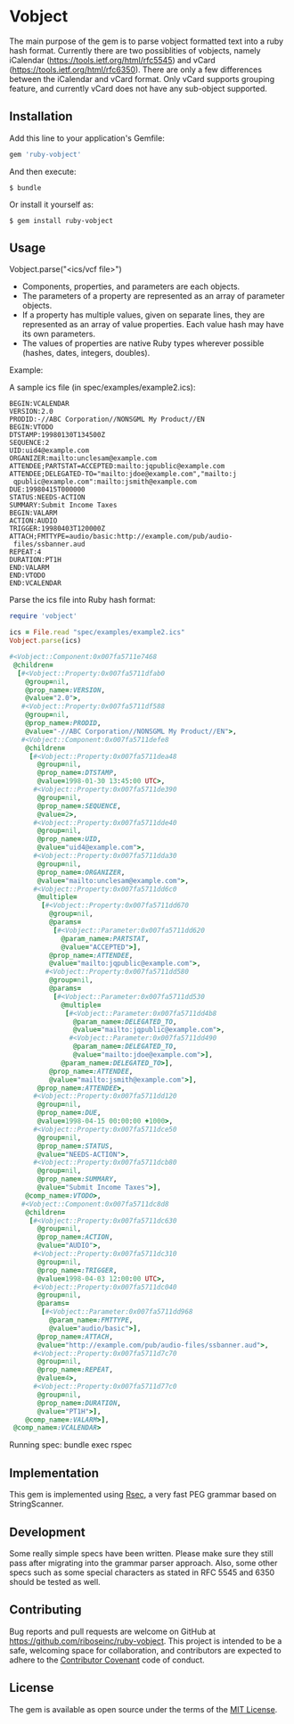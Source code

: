 # Vobject

The main purpose of the gem is to parse vobject formatted text into a ruby
hash format. Currently there are two possiblities of vobjects, namely
iCalendar (https://tools.ietf.org/html/rfc5545) and vCard
(https://tools.ietf.org/html/rfc6350). There are only a few differences
between the iCalendar and vCard format. Only vCard supports grouping
feature, and currently vCard does not have any sub-object supported.

## Installation

Add this line to your application's Gemfile:

```ruby
gem 'ruby-vobject'
```

And then execute:

    $ bundle

Or install it yourself as:

    $ gem install ruby-vobject

## Usage

Vobject.parse("<ics/vcf file>")

* Components, properties, and parameters are each objects.
* The parameters of a property are represented as an array of parameter objects.
* If a property has multiple values, given on separate lines, they are represented
as an array of value properties. Each value hash may have its own parameters.
* The values of properties are native Ruby types wherever possible
(hashes, dates, integers, doubles).

Example:

A sample ics file (in spec/examples/example2.ics):

```
BEGIN:VCALENDAR
VERSION:2.0
PRODID:-//ABC Corporation//NONSGML My Product//EN
BEGIN:VTODO
DTSTAMP:19980130T134500Z
SEQUENCE:2
UID:uid4@example.com
ORGANIZER:mailto:unclesam@example.com
ATTENDEE;PARTSTAT=ACCEPTED:mailto:jqpublic@example.com
ATTENDEE;DELEGATED-TO="mailto:jdoe@example.com","mailto:j
 qpublic@example.com":mailto:jsmith@example.com
DUE:19980415T000000
STATUS:NEEDS-ACTION
SUMMARY:Submit Income Taxes
BEGIN:VALARM
ACTION:AUDIO
TRIGGER:19980403T120000Z
ATTACH;FMTTYPE=audio/basic:http://example.com/pub/audio-
 files/ssbanner.aud
REPEAT:4
DURATION:PT1H
END:VALARM
END:VTODO
END:VCALENDAR
```

Parse the ics file into Ruby hash format:

```ruby
require 'vobject'

ics = File.read "spec/examples/example2.ics"
Vobject.parse(ics)

#<Vobject::Component:0x007fa5711e7468
 @children=
  [#<Vobject::Property:0x007fa5711dfab0
    @group=nil,
    @prop_name=:VERSION,
    @value="2.0">,
   #<Vobject::Property:0x007fa5711df588
    @group=nil,
    @prop_name=:PRODID,
    @value="-//ABC Corporation//NONSGML My Product//EN">,
   #<Vobject::Component:0x007fa5711defe8
    @children=
     [#<Vobject::Property:0x007fa5711dea48
       @group=nil,
       @prop_name=:DTSTAMP,
       @value=1998-01-30 13:45:00 UTC>,
      #<Vobject::Property:0x007fa5711de390
       @group=nil,
       @prop_name=:SEQUENCE,
       @value=2>,
      #<Vobject::Property:0x007fa5711dde40
       @group=nil,
       @prop_name=:UID,
       @value="uid4@example.com">,
      #<Vobject::Property:0x007fa5711dda30
       @group=nil,
       @prop_name=:ORGANIZER,
       @value="mailto:unclesam@example.com">,
      #<Vobject::Property:0x007fa5711dd6c0
       @multiple=
        [#<Vobject::Property:0x007fa5711dd670
          @group=nil,
          @params=
           [#<Vobject::Parameter:0x007fa5711dd620
             @param_name=:PARTSTAT,
             @value="ACCEPTED">],
          @prop_name=:ATTENDEE,
          @value="mailto:jqpublic@example.com">,
         #<Vobject::Property:0x007fa5711dd580
          @group=nil,
          @params=
           [#<Vobject::Parameter:0x007fa5711dd530
             @multiple=
              [#<Vobject::Parameter:0x007fa5711dd4b8
                @param_name=:DELEGATED_TO,
                @value="mailto:jqpublic@example.com">,
               #<Vobject::Parameter:0x007fa5711dd490
                @param_name=:DELEGATED_TO,
                @value="mailto:jdoe@example.com">],
             @param_name=:DELEGATED_TO>],
          @prop_name=:ATTENDEE,
          @value="mailto:jsmith@example.com">],
       @prop_name=:ATTENDEE>,
      #<Vobject::Property:0x007fa5711dd120
       @group=nil,
       @prop_name=:DUE,
       @value=1998-04-15 00:00:00 +1000>,
      #<Vobject::Property:0x007fa5711dce50
       @group=nil,
       @prop_name=:STATUS,
       @value="NEEDS-ACTION">,
      #<Vobject::Property:0x007fa5711dcb80
       @group=nil,
       @prop_name=:SUMMARY,
       @value="Submit Income Taxes">],
    @comp_name=:VTODO>,
   #<Vobject::Component:0x007fa5711dc8d8
    @children=
     [#<Vobject::Property:0x007fa5711dc630
       @group=nil,
       @prop_name=:ACTION,
       @value="AUDIO">,
      #<Vobject::Property:0x007fa5711dc310
       @group=nil,
       @prop_name=:TRIGGER,
       @value=1998-04-03 12:00:00 UTC>,
      #<Vobject::Property:0x007fa5711dc040
       @group=nil,
       @params=
        [#<Vobject::Parameter:0x007fa5711dd968
          @param_name=:FMTTYPE,
          @value="audio/basic">],
       @prop_name=:ATTACH,
       @value="http://example.com/pub/audio-files/ssbanner.aud">,
      #<Vobject::Property:0x007fa5711d7c70
       @group=nil,
       @prop_name=:REPEAT,
       @value=4>,
      #<Vobject::Property:0x007fa5711d77c0
       @group=nil,
       @prop_name=:DURATION,
       @value="PT1H">],
    @comp_name=:VALARM>],
 @comp_name=:VCALENDAR>
```

Running spec:
bundle exec rspec

## Implementation

This gem is implemented using [Rsec](https://github.com/luikore/rsec), a very fast PEG grammar based on StringScanner.

## Development

Some really simple specs have been written. Please make sure they still
pass after migrating into the grammar parser approach. Also, some other
specs such as some special characters as stated in RFC 5545 and 6350
should be tested as well.


## Contributing

Bug reports and pull requests are welcome on GitHub at https://github.com/riboseinc/ruby-vobject. This project is intended to be a safe, welcoming space for collaboration, and contributors are expected to adhere to the [Contributor Covenant](http://contributor-covenant.org) code of conduct.


## License

The gem is available as open source under the terms of the [MIT License](http://opensource.org/licenses/MIT).


